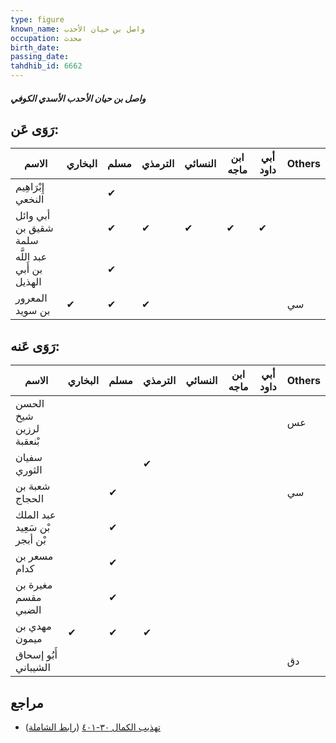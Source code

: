 ```yaml
---
type: figure
known_name: واصل بن حيان الأحدب
occupation: محدث
birth_date:
passing_date:
tahdhib_id: 6662
---
```

##### واصل بن حيان الأحدب الأسدي الكوفي

## رَوَى عَن:
| الاسم                     | البخاري | مسلم | الترمذي | النسائي | ابن ماجه | أبي داود | Others |
| ------------------------- | ------- | ---- | ------- | ------- | -------- | -------- | ------ |
| إِبْرَاهِيم النخعي        |         | ✔    |         |         |          |          |        |
| أبي وائل شقيق بن سلمة     |         | ✔    | ✔       | ✔       | ✔        | ✔        |        |
| عبد اللَّه بن أَبي الهذيل |         | ✔    |         |         |          |          |        |
| المعرور بن سويد           | ✔       | ✔    | ✔       |         |          |          | سي     |
## رَوَى عَنه:
| الاسم                         | البخاري | مسلم | الترمذي | النسائي | ابن ماجه | أبي داود | Others |
| ----------------------------- | ------- | ---- | ------- | ------- | -------- | -------- | ------ |
| الحسن شيخ لرزين بْنعقبة       |         |      |         |         |          |          | عس     |
| سفيان الثوري                  |         |      | ✔       |         |          |          |        |
| شعبة بن الحجاج                |         | ✔    |         |         |          |          | سي     |
| عبد الملك بْن سَعِيد بْن أبجر |         | ✔    |         |         |          |          |        |
| مسعر بن كدام                  |         | ✔    |         |         |          |          |        |
| مغيرة بن مقسم الضبي           |         | ✔    |         |         |          |          |        |
| مهدي بن ميمون                 | ✔       | ✔    | ✔       |         |          |          |        |
| أَبُو إسحاق الشيباني          |         |      |         |         |          |          | دق     |
## مراجع
- [تهذيب الكمال ٣٠-٤٠١](obsidian://open?vault=Tahdhib-al-Kamal&file=Figures/٦٦٦٢-واصل%20بن%20حيان%20الأحدب%20الأسدي%20الكوفي) ([رابط الشاملة](https://shamela.ws/book/3722/16467))
